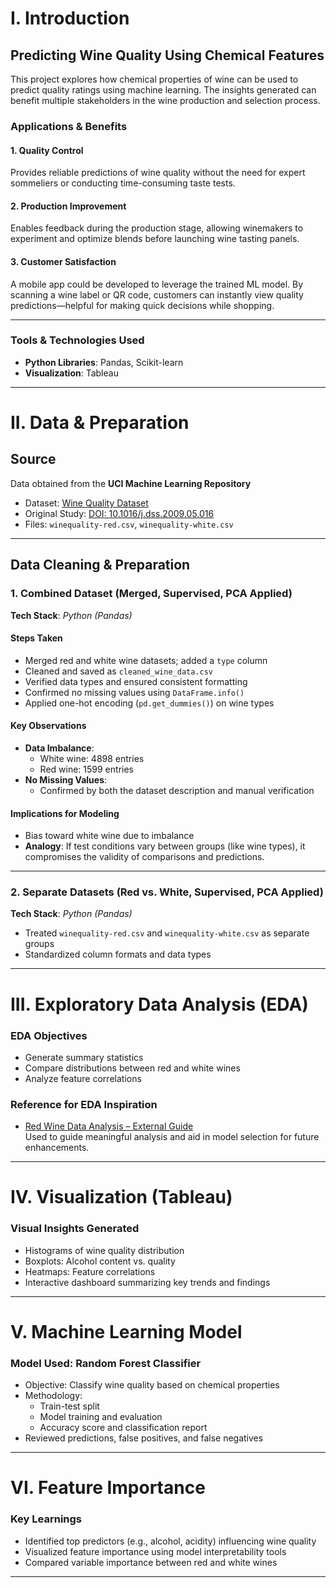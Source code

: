 # **I. Introduction**

## **Predicting Wine Quality Using Chemical Features**

This project explores how chemical properties of wine can be used to predict quality ratings using machine learning. The insights generated can benefit multiple stakeholders in the wine production and selection process.

### **Applications & Benefits**

#### **1. Quality Control**  
Provides reliable predictions of wine quality without the need for expert sommeliers or conducting time-consuming taste tests.

#### **2. Production Improvement**  
Enables feedback during the production stage, allowing winemakers to experiment and optimize blends before launching wine tasting panels.

#### **3. Customer Satisfaction**  
A mobile app could be developed to leverage the trained ML model. By scanning a wine label or QR code, customers can instantly view quality predictions—helpful for making quick decisions while shopping.

---

### **Tools & Technologies Used**
- **Python Libraries**: Pandas, Scikit-learn  
- **Visualization**: Tableau  

---

# **II. Data & Preparation**

## **Source**  
Data obtained from the **UCI Machine Learning Repository**  
- Dataset: [Wine Quality Dataset](https://archive.ics.uci.edu/dataset/186/wine+quality)  
- Original Study: [DOI: 10.1016/j.dss.2009.05.016](https://doi.org/10.1016/j.dss.2009.05.016)  
- Files: `winequality-red.csv`, `winequality-white.csv`  

---

## **Data Cleaning & Preparation**

### **1. Combined Dataset (Merged, Supervised, PCA Applied)**
**Tech Stack**: *Python (Pandas)*  

#### **Steps Taken**
- Merged red and white wine datasets; added a `type` column  
- Cleaned and saved as `cleaned_wine_data.csv`  
- Verified data types and ensured consistent formatting  
- Confirmed no missing values using `DataFrame.info()`  
- Applied one-hot encoding (`pd.get_dummies()`) on wine types  

#### **Key Observations**
- **Data Imbalance**:  
  - White wine: 4898 entries  
  - Red wine: 1599 entries  
- **No Missing Values**:  
  - Confirmed by both the dataset description and manual verification  

#### **Implications for Modeling**
- Bias toward white wine due to imbalance  
- **Analogy**: If test conditions vary between groups (like wine types), it compromises the validity of comparisons and predictions.  

---

### **2. Separate Datasets (Red vs. White, Supervised, PCA Applied)**
**Tech Stack**: *Python (Pandas)*  

- Treated `winequality-red.csv` and `winequality-white.csv` as separate groups  
- Standardized column formats and data types  

---

# **III. Exploratory Data Analysis (EDA)**

### **EDA Objectives**
- Generate summary statistics  
- Compare distributions between red and white wines  
- Analyze feature correlations  

### **Reference for EDA Inspiration**  
- [Red Wine Data Analysis – External Guide](https://bibinmjose.github.io/RedWineDataAnalysis/?utm_source=chatgpt.com#introduction)  
Used to guide meaningful analysis and aid in model selection for future enhancements.

---

# **IV. Visualization (Tableau)**

### **Visual Insights Generated**
- Histograms of wine quality distribution  
- Boxplots: Alcohol content vs. quality  
- Heatmaps: Feature correlations  
- Interactive dashboard summarizing key trends and findings  

---

# **V. Machine Learning Model**

### **Model Used**: Random Forest Classifier  
- Objective: Classify wine quality based on chemical properties  
- Methodology:
  - Train-test split
  - Model training and evaluation
  - Accuracy score and classification report
- Reviewed predictions, false positives, and false negatives  

---

# **VI. Feature Importance**

### **Key Learnings**
- Identified top predictors (e.g., alcohol, acidity) influencing wine quality  
- Visualized feature importance using model interpretability tools  
- Compared variable importance between red and white wines  

---

